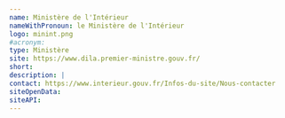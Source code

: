 ```yaml
---
name: Ministère de l'Intérieur
nameWithPronoun: le Ministère de l'Intérieur
logo: minint.png
#acronym: 
type: Ministère
site: https://www.dila.premier-ministre.gouv.fr/
short:
description: |
contact: https://www.interieur.gouv.fr/Infos-du-site/Nous-contacter 
siteOpenData: 
siteAPI: 
---
```

